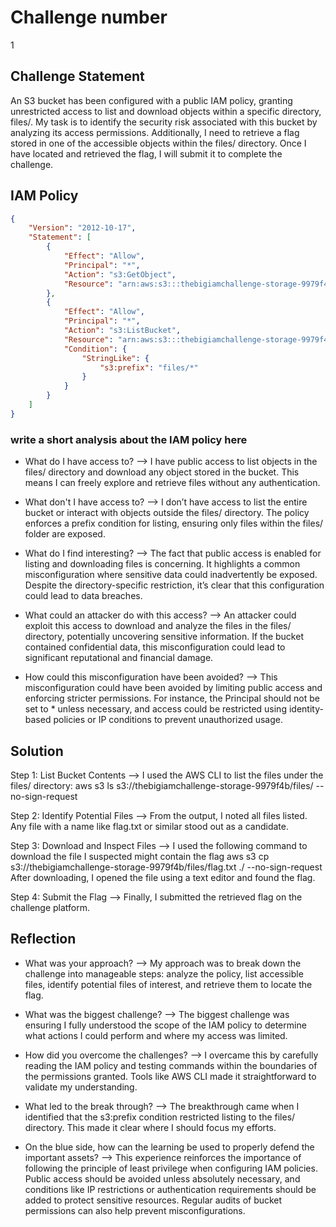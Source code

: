 # Challenge number
1

## Challenge Statement
An S3 bucket has been configured with a public IAM policy, granting unrestricted access to list and download objects within a specific directory, files/. My task is to identify the security risk associated with this bucket by analyzing its access permissions. Additionally, I need to retrieve a flag stored in one of the accessible objects within the files/ directory. Once I have located and retrieved the flag, I will submit it to complete the challenge.

## IAM Policy
```json
{
    "Version": "2012-10-17",
    "Statement": [
        {
            "Effect": "Allow",
            "Principal": "*",
            "Action": "s3:GetObject",
            "Resource": "arn:aws:s3:::thebigiamchallenge-storage-9979f4b/*"
        },
        {
            "Effect": "Allow",
            "Principal": "*",
            "Action": "s3:ListBucket",
            "Resource": "arn:aws:s3:::thebigiamchallenge-storage-9979f4b",
            "Condition": {
                "StringLike": {
                    "s3:prefix": "files/*"
                }
            }
        }
    ]
}
```
### write a short analysis about the IAM policy here
* What do I have access to?
--> I have public access to list objects in the files/ directory and download any object stored in the bucket. This means I can freely explore and retrieve files without any authentication.

* What don't I have access to?
--> I don’t have access to list the entire bucket or interact with objects outside the files/ directory. The policy enforces a prefix condition for listing, ensuring only files within the files/ folder are exposed.

* What do I find interesting?
--> The fact that public access is enabled for listing and downloading files is concerning. It highlights a common misconfiguration where sensitive data could inadvertently be exposed. Despite the directory-specific restriction, it’s clear that this configuration could lead to data breaches.

* What could an attacker do with this access?
--> An attacker could exploit this access to download and analyze the files in the files/ directory, potentially uncovering sensitive information. If the bucket contained confidential data, this misconfiguration could lead to significant reputational and financial damage.

* How could this misconfiguration have been avoided?
--> This misconfiguration could have been avoided by limiting public access and enforcing stricter permissions. For instance, the Principal should not be set to * unless necessary, and access could be restricted using identity-based policies or IP conditions to prevent unauthorized usage.


## Solution
Step 1: List Bucket Contents
--> I used the AWS CLI to list the files under the files/ directory:
  aws s3 ls s3://thebigiamchallenge-storage-9979f4b/files/ --no-sign-request

Step 2: Identify Potential Files
--> From the output, I noted all files listed. Any file with a name like flag.txt or similar stood out as a candidate.

Step 3: Download and Inspect Files
--> I used the following command to download the file I suspected might contain the flag
  aws s3 cp s3://thebigiamchallenge-storage-9979f4b/files/flag.txt ./ --no-sign-request
  After downloading, I opened the file using a text editor and found the flag.

Step 4: Submit the Flag
--> Finally, I submitted the retrieved flag on the challenge platform.

## Reflection
* What was your approach?
--> My approach was to break down the challenge into manageable steps: analyze the policy, list accessible files, identify potential files of interest, and retrieve them to locate the flag.
  
* What was the biggest challenge?
--> The biggest challenge was ensuring I fully understood the scope of the IAM policy to determine what actions I could perform and where my access was limited.
  
* How did you overcome the challenges?
--> I overcame this by carefully reading the IAM policy and testing commands within the boundaries of the permissions granted. Tools like AWS CLI made it straightforward to validate my understanding.
  
* What led to the break through?
--> The breakthrough came when I identified that the s3:prefix condition restricted listing to the files/ directory. This made it clear where I should focus my efforts.
  
* On the blue side, how can the learning be used to properly defend the important assets?
--> This experience reinforces the importance of following the principle of least privilege when configuring IAM policies. Public access should be avoided unless absolutely necessary, and conditions like IP restrictions or authentication requirements should be added to protect sensitive resources. Regular audits of bucket permissions can also help prevent misconfigurations.

